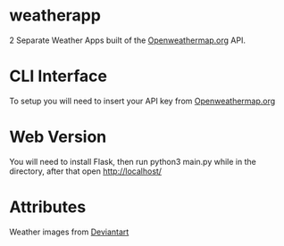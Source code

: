 # weatherapp
2 Separate Weather Apps built of the [Openweathermap.org](https://openweathermap.org/) API.

# CLI Interface
To setup you will need to insert your API key from [Openweathermap.org](https://openweathermap.org/)

# Web Version
You will need to install Flask, then run python3 main.py while in the directory, after that open [http://localhost/](http://localhost/)

# Attributes
Weather images from [Deviantart](https://www.deviantart.com/kaboom88/art/Smooth-Weather-Icons-358130423)
